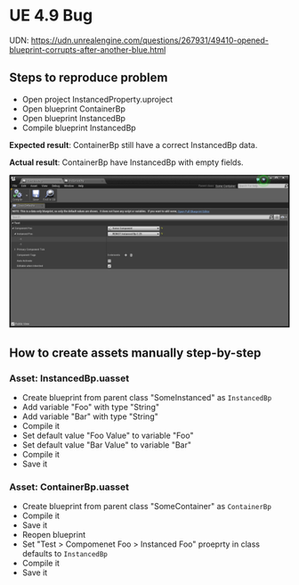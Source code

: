 ﻿# UE 4.9 Bug

UDN: https://udn.unrealengine.com/questions/267931/49410-opened-blueprint-corrupts-after-another-blue.html

## Steps to reproduce problem

 * Open project InstancedProperty.uproject
 * Open blueprint ContainerBp
 * Open blueprint InstancedBp
 * Compile blueprint InstancedBp

**Expected result**: ContainerBp still have a correct InstancedBp data.

**Actual result**: ContainerBp have InstancedBp with empty fields.

![Screenshot](screenshot.png)

## How to create assets manually step-by-step

### Asset: InstancedBp.uasset

 * Create blueprint from parent class "SomeInstanced" as ```InstancedBp```
 * Add variable "Foo" with type "String"
 * Add variable "Bar" with type "String"
 * Compile it
 * Set default value "Foo Value" to variable "Foo"
 * Set default value "Bar Value" to variable "Bar"
 * Compile it
 * Save it

### Asset: ContainerBp.uasset

 * Create blueprint from parent class "SomeContainer" as ```ContainerBp```
 * Compile it
 * Save it
 * Reopen blueprint
 * Set "Test > Compomenet Foo > Instanced Foo" proeprty in class defaults to ```InstancedBp```
 * Compile it
 * Save it
